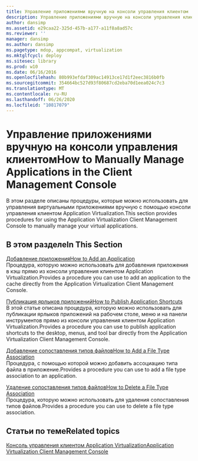 ```yaml
---
title: Управление приложениями вручную на консоли управления клиентом
description: Управление приложениями вручную на консоли управления клиентом
author: dansimp
ms.assetid: e29caa22-325d-457b-a177-a11f8a8ad57c
ms.reviewer: ''
manager: dansimp
ms.author: dansimp
ms.pagetype: mdop, appcompat, virtualization
ms.mktglfcycl: deploy
ms.sitesec: library
ms.prod: w10
ms.date: 06/16/2016
ms.openlocfilehash: 80b993efdaf309ac14913ce17d1f2eec3816b0fb
ms.sourcegitcommit: 354664bc527d93f80687cd2eba70d1eea024c7c3
ms.translationtype: MT
ms.contentlocale: ru-RU
ms.lasthandoff: 06/26/2020
ms.locfileid: "10817079"
---
```

# <span data-ttu-id="a1899-103">Управление приложениями вручную на консоли управления клиентом</span><span class="sxs-lookup"><span data-stu-id="a1899-103">How to Manually Manage Applications in the Client Management Console</span></span>


<span data-ttu-id="a1899-104">В этом разделе описаны процедуры, которые можно использовать для управления виртуальными приложениями вручную с помощью консоли управления клиентом Application Virtualization.</span><span class="sxs-lookup"><span data-stu-id="a1899-104">This section provides procedures for using the Application Virtualization Client Management Console to manually manage your virtual applications.</span></span>

## <span data-ttu-id="a1899-105">В этом разделе</span><span class="sxs-lookup"><span data-stu-id="a1899-105">In This Section</span></span>


<a href="" id="how-to-add-an-application"></a>[<span data-ttu-id="a1899-106">Добавление приложения</span><span class="sxs-lookup"><span data-stu-id="a1899-106">How to Add an Application</span></span>](how-to-add-an-application.md)  
<span data-ttu-id="a1899-107">Процедура, которую можно использовать для добавления приложения в кэш прямо из консоли управления клиентом Application Virtualization.</span><span class="sxs-lookup"><span data-stu-id="a1899-107">Provides a procedure you can use to add an application to the cache directly from the Application Virtualization Client Management Console.</span></span>

<a href="" id="how-to-publish-application-shortcuts"></a>[<span data-ttu-id="a1899-108">Публикация ярлыков приложений</span><span class="sxs-lookup"><span data-stu-id="a1899-108">How to Publish Application Shortcuts</span></span>](how-to-publish-application-shortcuts.md)  
<span data-ttu-id="a1899-109">В этой статье описана процедура, которую можно использовать для публикации ярлыков приложений на рабочем столе, меню и на панели инструментов прямо из консоли управления клиентом Application Virtualization.</span><span class="sxs-lookup"><span data-stu-id="a1899-109">Provides a procedure you can use to publish application shortcuts to the desktop, menus, and tool bar directly from the Application Virtualization Client Management Console.</span></span>

<a href="" id="how-to-add-a-file-type-association"></a>[<span data-ttu-id="a1899-110">Добавление сопоставления типов файлов</span><span class="sxs-lookup"><span data-stu-id="a1899-110">How to Add a File Type Association</span></span>](how-to-add-a-file-type-association.md)  
<span data-ttu-id="a1899-111">Процедура, с помощью которой можно добавить ассоциацию типа файла в приложение.</span><span class="sxs-lookup"><span data-stu-id="a1899-111">Provides a procedure you can use to add a file type association to an application.</span></span>

<a href="" id="how-to-delete-a-file-type-association"></a>[<span data-ttu-id="a1899-112">Удаление сопоставления типов файлов</span><span class="sxs-lookup"><span data-stu-id="a1899-112">How to Delete a File Type Association</span></span>](how-to-delete-a-file-type-association.md)  
<span data-ttu-id="a1899-113">Процедура, которую можно использовать для удаления сопоставления типов файлов.</span><span class="sxs-lookup"><span data-stu-id="a1899-113">Provides a procedure you can use to delete a file type association.</span></span>

## <span data-ttu-id="a1899-114">Статьи по теме</span><span class="sxs-lookup"><span data-stu-id="a1899-114">Related topics</span></span>


[<span data-ttu-id="a1899-115">Консоль управления клиентом Application Virtualization</span><span class="sxs-lookup"><span data-stu-id="a1899-115">Application Virtualization Client Management Console</span></span>](application-virtualization-client-management-console.md)

 

 





